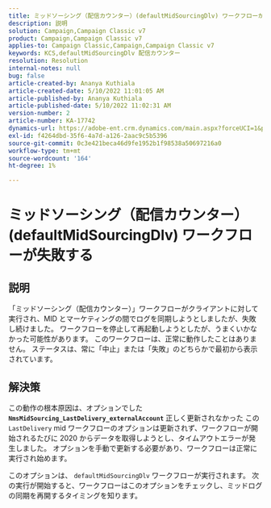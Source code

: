 ```yaml
---
title: ミッドソーシング（配信カウンター）(defaultMidSourcingDlv) ワークフローが失敗する
description: 説明
solution: Campaign,Campaign Classic v7
product: Campaign,Campaign Classic v7
applies-to: Campaign Classic,Campaign,Campaign Classic v7
keywords: KCS,defaultMidSourcingDlv 配信カウンター
resolution: Resolution
internal-notes: null
bug: false
article-created-by: Ananya Kuthiala
article-created-date: 5/10/2022 11:01:05 AM
article-published-by: Ananya Kuthiala
article-published-date: 5/10/2022 11:02:31 AM
version-number: 2
article-number: KA-17742
dynamics-url: https://adobe-ent.crm.dynamics.com/main.aspx?forceUCI=1&pagetype=entityrecord&etn=knowledgearticle&id=fcd8117b-50d0-ec11-a7b5-0022480a8e40
exl-id: f4264dbd-35f6-4a7d-a126-2aac9c5b5396
source-git-commit: 0c3e421beca46d9fe1952b1f98538a50697216a0
workflow-type: tm+mt
source-wordcount: '164'
ht-degree: 1%

---
```


# ミッドソーシング（配信カウンター）(defaultMidSourcingDlv) ワークフローが失敗する

## 説明

「ミッドソーシング（配信カウンター）」ワークフローがクライアントに対して実行され、MID とマーケティングの間でログを同期しようとしましたが、失敗し続けました。 ワークフローを停止して再起動しようとしたが、うまくいかなかった可能性があります。 このワークフローは、正常に動作したことはありません。 ステータスは、常に「中止」または「失敗」のどちらかで最初から表示されています。

## 解決策


この動作の根本原因は、オプションでした<b> `NmsMidSourcing_LastDelivery_externalAccount`</b> 正しく更新されなかった この `LastDelivery` mid ワークフローのオプションは更新されず、ワークフローが開始されるたびに 2020 からデータを取得しようとし、タイムアウトエラーが発生しました。 オプションを手動で更新する必要があり、ワークフローは正常に実行され始めます。

このオプションは、 `defaultMidSourcingDlv` ワークフローが実行されます。 次の実行が開始すると、ワークフローはこのオプションをチェックし、ミッドログの同期を再開するタイミングを知ります。

